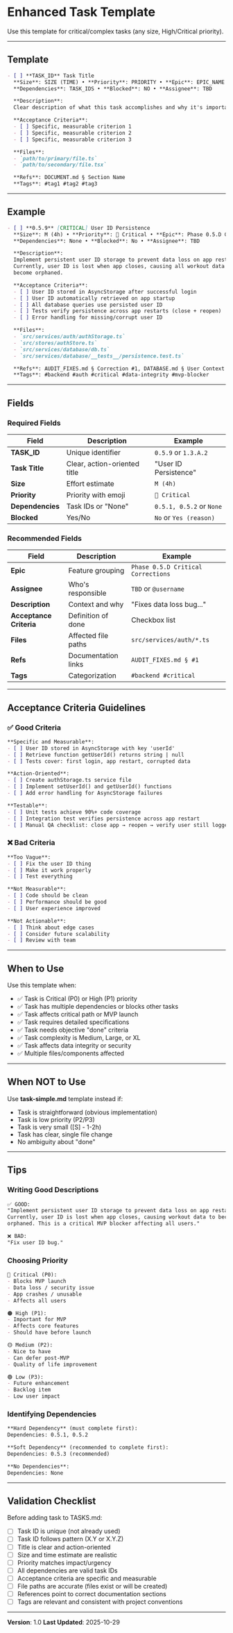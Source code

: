 # Enhanced Task Template

Use this template for critical/complex tasks (any size, High/Critical priority).

---

## Template

```markdown
- [ ] **TASK_ID** Task Title
  **Size**: SIZE (TIME) • **Priority**: PRIORITY • **Epic**: EPIC_NAME
  **Dependencies**: TASK_IDS • **Blocked**: NO • **Assignee**: TBD

  **Description**:
  Clear description of what this task accomplishes and why it's important.

  **Acceptance Criteria**:
  - [ ] Specific, measurable criterion 1
  - [ ] Specific, measurable criterion 2
  - [ ] Specific, measurable criterion 3

  **Files**:
  - `path/to/primary/file.ts`
  - `path/to/secondary/file.tsx`

  **Refs**: DOCUMENT.md § Section Name
  **Tags**: #tag1 #tag2 #tag3
```

---

## Example

```markdown
- [ ] **0.5.9** [CRITICAL] User ID Persistence
  **Size**: M (4h) • **Priority**: 🔴 Critical • **Epic**: Phase 0.5.D Critical Corrections
  **Dependencies**: None • **Blocked**: No • **Assignee**: TBD

  **Description**:
  Implement persistent user ID storage to prevent data loss on app restart.
  Currently, user ID is lost when app closes, causing all workout data to
  become orphaned.

  **Acceptance Criteria**:
  - [ ] User ID stored in AsyncStorage after successful login
  - [ ] User ID automatically retrieved on app startup
  - [ ] All database queries use persisted user ID
  - [ ] Tests verify persistence across app restarts (close + reopen)
  - [ ] Error handling for missing/corrupt user ID

  **Files**:
  - `src/services/auth/authStorage.ts`
  - `src/stores/authStore.ts`
  - `src/services/database/db.ts`
  - `src/services/database/__tests__/persistence.test.ts`

  **Refs**: AUDIT_FIXES.md § Correction #1, DATABASE.md § User Context
  **Tags**: #backend #auth #critical #data-integrity #mvp-blocker
```

---

## Fields

### Required Fields

| Field | Description | Example |
|-------|-------------|---------|
| **TASK_ID** | Unique identifier | `0.5.9` or `1.3.A.2` |
| **Task Title** | Clear, action-oriented title | "User ID Persistence" |
| **Size** | Effort estimate | `M (4h)` |
| **Priority** | Priority with emoji | `🔴 Critical` |
| **Dependencies** | Task IDs or "None" | `0.5.1, 0.5.2` or `None` |
| **Blocked** | Yes/No | `No` or `Yes (reason)` |

### Recommended Fields

| Field | Description | Example |
|-------|-------------|---------|
| **Epic** | Feature grouping | `Phase 0.5.D Critical Corrections` |
| **Assignee** | Who's responsible | `TBD` or `@username` |
| **Description** | Context and why | "Fixes data loss bug..." |
| **Acceptance Criteria** | Definition of done | Checkbox list |
| **Files** | Affected file paths | `src/services/auth/*.ts` |
| **Refs** | Documentation links | `AUDIT_FIXES.md § #1` |
| **Tags** | Categorization | `#backend #critical` |

---

## Acceptance Criteria Guidelines

### ✅ Good Criteria

```markdown
**Specific and Measurable**:
- [ ] User ID stored in AsyncStorage with key 'userId'
- [ ] Retrieve function getUserId() returns string | null
- [ ] Tests cover: first login, app restart, corrupted data

**Action-Oriented**:
- [ ] Create authStorage.ts service file
- [ ] Implement setUserId() and getUserId() functions
- [ ] Add error handling for AsyncStorage failures

**Testable**:
- [ ] Unit tests achieve 90%+ code coverage
- [ ] Integration test verifies persistence across app restart
- [ ] Manual QA checklist: close app → reopen → verify user still logged in
```

### ❌ Bad Criteria

```markdown
**Too Vague**:
- [ ] Fix the user ID thing
- [ ] Make it work properly
- [ ] Test everything

**Not Measurable**:
- [ ] Code should be clean
- [ ] Performance should be good
- [ ] User experience improved

**Not Actionable**:
- [ ] Think about edge cases
- [ ] Consider future scalability
- [ ] Review with team
```

---

## When to Use

Use this template when:
- ✅ Task is Critical (P0) or High (P1) priority
- ✅ Task has multiple dependencies or blocks other tasks
- ✅ Task affects critical path or MVP launch
- ✅ Task requires detailed specifications
- ✅ Task needs objective "done" criteria
- ✅ Task complexity is Medium, Large, or XL
- ✅ Task affects data integrity or security
- ✅ Multiple files/components affected

---

## When NOT to Use

Use **task-simple.md** template instead if:
- Task is straightforward (obvious implementation)
- Task is low priority (P2/P3)
- Task is very small ([S] - 1-2h)
- Task has clear, single file change
- No ambiguity about "done"

---

## Tips

### Writing Good Descriptions

```markdown
✅ GOOD:
"Implement persistent user ID storage to prevent data loss on app restart.
Currently, user ID is lost when app closes, causing workout data to become
orphaned. This is a critical MVP blocker affecting all users."

❌ BAD:
"Fix user ID bug."
```

### Choosing Priority

```markdown
🔴 Critical (P0):
- Blocks MVP launch
- Data loss / security issue
- App crashes / unusable
- Affects all users

🟠 High (P1):
- Important for MVP
- Affects core features
- Should have before launch

🟡 Medium (P2):
- Nice to have
- Can defer post-MVP
- Quality of life improvement

🟢 Low (P3):
- Future enhancement
- Backlog item
- Low user impact
```

### Identifying Dependencies

```markdown
**Hard Dependency** (must complete first):
Dependencies: 0.5.1, 0.5.2

**Soft Dependency** (recommended to complete first):
Dependencies: 0.5.3 (recommended)

**No Dependencies**:
Dependencies: None
```

---

## Validation Checklist

Before adding task to TASKS.md:

- [ ] Task ID is unique (not already used)
- [ ] Task ID follows pattern (X.Y or X.Y.Z)
- [ ] Title is clear and action-oriented
- [ ] Size and time estimate are realistic
- [ ] Priority matches impact/urgency
- [ ] All dependencies are valid task IDs
- [ ] Acceptance criteria are specific and measurable
- [ ] File paths are accurate (files exist or will be created)
- [ ] References point to correct documentation sections
- [ ] Tags are relevant and consistent with project conventions

---

**Version**: 1.0
**Last Updated**: 2025-10-29
